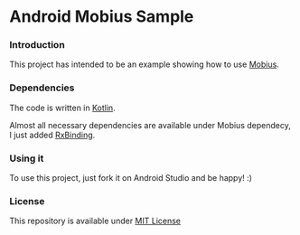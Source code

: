 Android Mobius Sample
=====

### Introduction
This project has intended to be an example showing how to use [Mobius](https://github.com/spotify/mobius).

### Dependencies
The code is written in [Kotlin](https://kotlinlang.org/).

Almost all necessary dependencies are available under Mobius dependecy, I just added [RxBinding](https://github.com/JakeWharton/RxBinding).

### Using it
To use this project, just fork it on Android Studio and be happy! :)

### License
This repository is available under [MIT License](https://github.com/alissonfpmorais/android-mobius-sample/blob/master/LICENSE)
